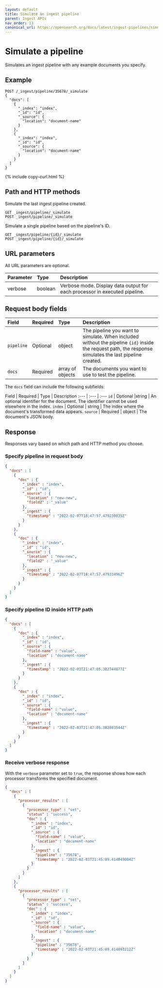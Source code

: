 ```yaml
---
layout: default
title: Simulate an ingest pipeline
parent: Ingest APIs
nav_order: 13
canonical_url: https://opensearch.org/docs/latest/ingest-pipelines/simulate-ingest/
---
```


# Simulate a pipeline

Simulates an ingest pipeline with any example documents you specify.

## Example

```
POST /_ingest/pipeline/35678/_simulate
{
  "docs": [
    {
      "_index": "index",
      "_id": "id",
      "_source": {
        "location": "document-name"
      }
    },
    {
      "_index": "index",
      "_id": "id",
      "_source": {
        "location": "document-name"
      }
    }
  ]
}
```
{% include copy-curl.html %}

## Path and HTTP methods

Simulate the last ingest pipeline created.

```
GET _ingest/pipeline/_simulate
POST _ingest/pipeline/_simulate
```

Simulate a single pipeline based on the pipeline's ID.

```
GET _ingest/pipeline/{id}/_simulate
POST _ingest/pipeline/{id}/_simulate
```

## URL parameters

All URL parameters are optional.

Parameter | Type | Description
:--- | :--- | :---
verbose | boolean | Verbose mode. Display data output for each processor in executed pipeline.

## Request body fields

Field | Required | Type | Description
:--- | :--- | :--- | :---
`pipeline` | Optional | object | The pipeline you want to simulate. When included without the pipeline `{id}` inside the request path, the response simulates the last pipeline created.
`docs` | Required | array of objects | The documents you want to use to test the pipeline.

The `docs` field can include the following subfields:

Field | Required | Type | Description
:--- | :--- | :---
`id` | Optional |string | An optional identifier for the document. The identifier cannot be used elsewhere in the index.
`index` | Optional | string | The index where the document's transformed data appears.
`source` | Required | object | The document's JSON body.

## Response

Responses vary based on which path and HTTP method you choose. 

### Specify pipeline in request body

```json
{
  "docs" : [
    {
      "doc" : {
        "_index" : "index",
        "_id" : "id",
        "_source" : {
          "location" : "new-new",
          "field2" : "_value"
        },
        "_ingest" : {
          "timestamp" : "2022-02-07T18:47:57.479230835Z"
        }
      }
    },
    {
      "doc" : {
        "_index" : "index",
        "_id" : "id",
        "_source" : {
          "location" : "new-new",
          "field2" : "_value"
        },
        "_ingest" : {
          "timestamp" : "2022-02-07T18:47:57.47933496Z"
        }
      }
    }
  ]
}
```

### Specify pipeline ID inside HTTP path

```json
{
  "docs" : [
    {
      "doc" : {
        "_index" : "index",
        "_id" : "id",
        "_source" : {
          "field-name" : "value",
          "location" : "document-name"
        },
        "_ingest" : {
          "timestamp" : "2022-02-03T21:47:05.382744877Z"
        }
      }
    },
    {
      "doc" : {
        "_index" : "index",
        "_id" : "id",
        "_source" : {
          "field-name" : "value",
          "location" : "document-name"
        },
        "_ingest" : {
          "timestamp" : "2022-02-03T21:47:05.382803544Z"
        }
      }
    }
  ]
}
```

### Receive verbose response 

With the `verbose` parameter set to `true`, the response shows how each processor transforms the specified document. 

```json
{
  "docs" : [
    {
      "processor_results" : [
        {
          "processor_type" : "set",
          "status" : "success",
          "doc" : {
            "_index" : "index",
            "_id" : "id",
            "_source" : {
              "field-name" : "value",
              "location" : "document-name"
            },
            "_ingest" : {
              "pipeline" : "35678",
              "timestamp" : "2022-02-03T21:45:09.414049004Z"
            }
          }
        }
      ]
    },
    {
      "processor_results" : [
        {
          "processor_type" : "set",
          "status" : "success",
          "doc" : {
            "_index" : "index",
            "_id" : "id",
            "_source" : {
              "field-name" : "value",
              "location" : "document-name"
            },
            "_ingest" : {
              "pipeline" : "35678",
              "timestamp" : "2022-02-03T21:45:09.414093212Z"
            }
          }
        }
      ]
    }
  ]
}
```